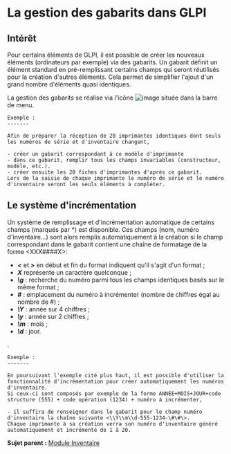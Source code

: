 La gestion des gabarits dans GLPI
=================================

Intérêt
-------

Pour certains éléments de GLPI, il est possible de créer les nouveaux éléments (ordinateurs par exemple) via des gabarits. Un gabarit définit un élément standard en pré-remplissant certains champs qui seront réutilisés pour la création d'autres éléments. Cela permet de simplifier l'ajout d'un grand nombre d'éléments quasi identiques.

La gestion des gabarits se réalise via l'icône ![image](docs/image/menu_addtemplate.png) située dans la barre de menu.

    Exemple :
    -------   

    Afin de préparer la réception de 20 imprimantes identiques dont seuls les numéros de série et d'inventaire changent, 

    - créer un gabarit correspondant à ce modèle d'imprimante 
    - dans ce gabarit, remplir tous les champs invariables (constructeur, modèle, etc.). 
    - créer ensuite les 20 fiches d'imprimantes d'après ce gabarit. 
    Lors de la saisie de chaque imprimante le numéro de série et le numéro d'inventaire seront les seuls éléments à compléter.

Le système d'incrémentation
---------------------------

Un système de remplissage et d'incrémentation automatique de certains champs (marqués par \*) est disponible. Ces champs (nom, numéro d'inventaire...) sont alors remplis automatiquement à la création si le champ correspondant dans le gabarit contient une chaîne de formatage de la forme <XXX\#\#\#\#X\>:

-   ***<*** et ***\>*** en début et fin du format indiquent qu'il s'agit d'un format ;
-   ***X*** représente un caractère quelconque ;
-   ***\\g*** : recherche du numéro parmi tous les champs identiques basés sur le même format ;
-   ***\#*** : emplacement du numéro à incrémenter (nombre de chiffres égal au nombre de \#) ;
-   ***\\Y*** : année sur 4 chiffres ;
-   ***\\y*** : année sur 2 chiffres ;
-   ***\\m*** : mois ;
-   ***\\d*** : jour.

. 

    Exemple :
    -------    

    En poursuivant l'exemple cité plus haut, il est possible d'utiliser la fonctionnalité d'incrémentation pour créer automatiquement les numéros d'inventaire. 
    Si ceux-ci sont composés par exemple de la forme ANNEE+MOIS+JOUR+code structure (555) + code opération (1234) + numéro à incrémenter, 
    
    - il suffira de renseigner dans le gabarit pour le champ numéro d'inventaire la chaîne suivante <\\Y\\m\\d-555-1234-\#\#\>.
    Chaque imprimante à sa création verra son numéro d'inventaire généré automatiquement et incrémenté de 1 à 20.

**Sujet parent :** [Module Inventaire](index.php?fr/03_module_inventaire/01_module_inventaire.md "Module Inventaire de GLPI")
